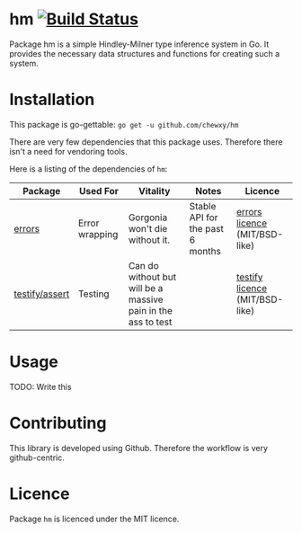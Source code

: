 # hm [![Build Status](https://travis-ci.org/chewxy/hm.svg?branch=master)](https://travis-ci.org/chewxy/hm)

Package hm is a simple Hindley-Milner type inference system in Go. It provides the necessary data structures and functions for creating such a system. 

# Installation #

This package is go-gettable: `go get -u github.com/chewxy/hm`

There are very few dependencies that this package uses. Therefore there isn't a need for vendoring tools.

Here is a listing of the dependencies of `hm`:

|Package|Used For|Vitality|Notes|Licence|
|-------|--------|--------|-----|-------|
|[errors](https://github.com/pkg/errors)|Error wrapping|Gorgonia won't die without it.|Stable API for the past 6 months|[errors licence](https://github.com/pkg/errors/blob/master/LICENSE) (MIT/BSD-like)|
|[testify/assert](https://github.com/stretchr/testify)|Testing|Can do without but will be a massive pain in the ass to test||[testify licence](https://github.com/stretchr/testify/blob/master/LICENSE) (MIT/BSD-like)|

# Usage

TODO: Write this


# Contributing

This library is developed using Github. Therefore the workflow is very github-centric. 

# Licence

Package `hm` is licenced under the MIT licence.